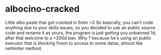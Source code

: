 # albocino-cracked
Little albo paste that got cracked in 5min &lt;3
So basically, you can't code anything due to your skills issues, so you decided to use an public source code and rename it as yours, the program is just getting you unbanned 1d, after that welcome to a +200d ban. Why ? because he's using an public executor that is blocking fivem to access to some datas, almost like netlimiter method. 
